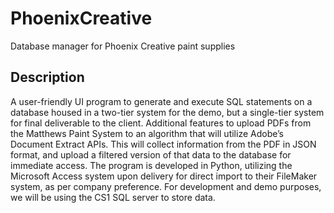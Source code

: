 # PhoenixCreative
Database manager for Phoenix Creative paint supplies

## Description
A user-friendly UI program to generate and execute SQL statements on a database housed in a two-tier system for the demo, but a single-tier system for final deliverable to the client. Additional features to upload PDFs from the Matthews Paint System to an algorithm that will utilize Adobe’s Document Extract APIs. This will collect information from the PDF in JSON format, and upload a filtered version of that data to the database for immediate access. The program is developed in Python, utilizing the Microsoft Access system upon delivery for direct import to their FileMaker system, as per company preference. For development and demo purposes, we will be using the CS1 SQL server to store data.
